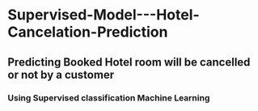 # Supervised-Model---Hotel-Cancelation-Prediction
## Predicting Booked Hotel room will be cancelled or not by a customer
### Using Supervised classification Machine Learning
